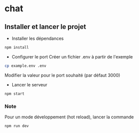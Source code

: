 # chat

## Installer et lancer le projet

- Installer les dépendances
```bash
npm install
```

- Configurer le port
Créer un fichier .env à partir de l'exemple
```bash
cp example.env .env
```
Modifier la valeur pour le port souhaité (par défaut 3000)

- Lancer le serveur
```bash
npm start
```

### Note
Pour un mode développement (hot reload), lancer la commande
```bash
npm run dev
```